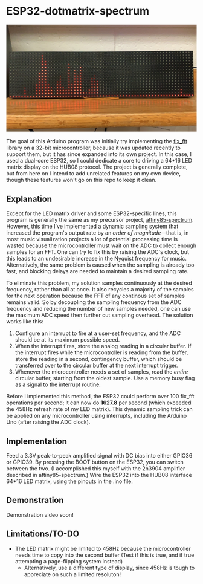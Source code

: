 ﻿# ESP32-dotmatrix-spectrum

![Main Image](images/Main.jpg)

The goal of this Arduino program was initially try implementing the [fix_fft](https://github.com/kosme/fix_fft) library on a 32-bit microcontroller, because it was updated recently to support them, but it has since expanded into its own project. In this case, I used a dual-core ESP32, so I could dedicate a core to driving a 64*16 LED matrix display on the HUB08 protocol. The project is generally complete, but from here on I intend to add unrelated features on my own device, though these features won't go on this repo to keep it clean.

## Explanation
Except for the LED matrix driver and some ESP32-specific lines, this program is generally the same as my precursor project, [attiny85-spectrum](https://github.com/colonelwatch/attiny85-spectrum). However, this time I've implemented a dynamic sampling system that increased the program's output rate by an *order of magnitude*—that is, in most music visualization projects a lot of potential processing time is wasted because the microcontroller must wait on the ADC to collect enough samples for an FFT. One can *try* to fix this by raising the ADC's clock, but this leads to an undesirable increase in the Nyquist frequency for music. Alternatively, the same problem is caused when the sampling is already too fast, and blocking delays are needed to maintain a desired sampling rate.

To eliminate this problem, my solution samples continuously at the desired frequency, rather than all at once. It also recycles a majority of the samples for the next operation because the FFT of any continous set of samples remains valid. So by decoupling the sampling frequency from the ADC frequency and reducing the number of new samples needed, one can use the maximum ADC speed then further cut sampling overhead. The solution works like this:

1. Configure an interrupt to fire at a user-set frequency, and the ADC should be at its maximum possible speed.
2. When the interrupt fires, store the analog reading in a circular buffer. If the interrupt fires while the microcontroller is reading from the buffer, store the reading in a second, contingency buffer, which should be transferred over to the circular buffer at the next interrupt trigger.
3. Whenever the microcontroller needs a set of samples, read the *entire* circular buffer, starting from the oldest sample. Use a memory busy flag as a signal to the interrupt routine.

Before I implemented this method, the ESP32 could perform over 100 fix_fft operations per second; it can now do **1627.8** per second (which exceeded the 458Hz refresh rate of my LED matrix). This dynamic sampling trick can be applied on any microcontroller using interrupts, including the Arduino Uno (after raising the ADC clock).

## Implementation
Feed a 3.3V peak-to-peak amplified signal with DC bias into either GPIO36 or GPIO39. By pressing the BOOT button on the ESP32, you can switch between the two. (I accomplished this myself with the 2n3904 amplifier described in attiny85-spectrum.) Wire the ESP32 into the HUB08 interface 64*16 LED matrix, using the pinouts in the .ino file. 

## Demonstration

Demonstration video soon!

## Limitations/TO-DO

- The LED matrix might be limited to 458Hz because the microcontroller needs time to copy into the second buffer (Test if this is true, and if true attempting a page-flipping system instead)
	- Alternatively, use a different type of display, since 458Hz is tough to appreciate on such a limited resoluton!


